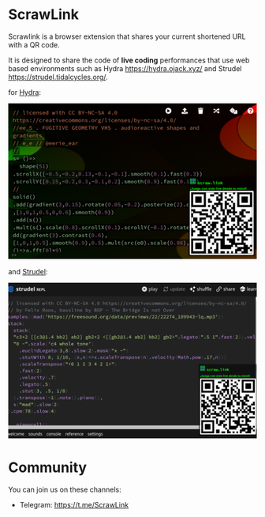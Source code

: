 # ScrawLink
Scrawlink is a browser extension that shares your current shortened URL with a QR code.

It is designed to share the code of **live coding** performances that use web based environments such as Hydra https://hydra.ojack.xyz/ and Strudel https://strudel.tidalcycles.org/.

for [Hydra](hydra.ojack.xyz/):

<img alt="ScrawLink screenshot with Hydra" src="./images/scrawlink%20screenshots/ss1.png" style="width:600px;">

and [Strudel](strudel.tidalcycles.org/):

<img alt="ScrawLink screenshot with Strudel" src="./images/scrawlink%20screenshots/ss2.png" style="width:600px;">

# Community

You can join us on these channels:

- Telegram: https://t.me/ScrawLink
 
